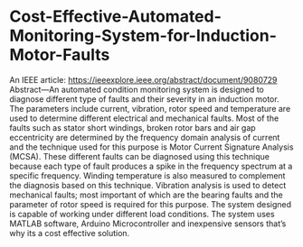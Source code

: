 # Cost-Effective-Automated-Monitoring-System-for-Induction-Motor-Faults
An IEEE article: https://ieeexplore.ieee.org/abstract/document/9080729
Abstract—An automated condition monitoring system is designed to diagnose different type of faults and their severity in an induction motor. The parameters include current, vibration, rotor speed and temperature are used to determine different electrical and mechanical faults. Most of the faults such as stator short windings, broken rotor bars and air gap eccentricity are determined by the frequency domain analysis of current and the technique used for this purpose is Motor Current Signature Analysis (MCSA). These different faults can be diagnosed using this technique because each type of fault produces a spike in the frequency spectrum at a specific frequency. Winding temperature is also measured to complement the diagnosis based on this technique. Vibration analysis is used to detect mechanical faults; most important of which are the bearing faults and the parameter of rotor speed is required for this purpose. The system designed is capable of working under different load conditions. The system uses MATLAB software, Arduino Microcontroller and inexpensive sensors that’s why its a cost effective solution.
